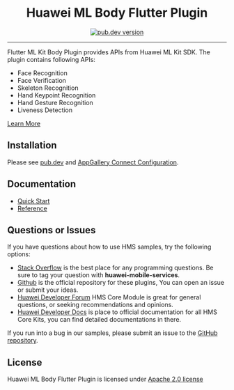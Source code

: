 <p align="center">
  <h1 align="center">Huawei ML Body Flutter Plugin</h1>
</p>


<p align="center">
  <a href="https://pub.dev/packages/huawei_ml_body"><img src="https://img.shields.io/pub/v/huawei_ml_body?style=for-the-badge" alt="pub.dev version"></a>
</p>

----

Flutter ML Kit Body Plugin provides APIs from Huawei ML Kit SDK. The plugin contains following APIs:

- Face Recognition
- Face Verification
- Skeleton Recognition
- Hand Keypoint Recognition
- Hand Gesture Recognition
- Liveness Detection

[Learn More](https://developer.huawei.com/consumer/en/doc/development/HMS-Plugin-Guides/introduction-0000001051432503?ha_source=hms1)

## Installation

Please see [pub.dev](https://pub.dev/packages/huawei_ml_body/install) and [AppGallery Connect Configuration](https://developer.huawei.com/consumer/en/doc/development/HMS-Plugin-Guides/config-agc-0000001164929484?ha_source=hms1).

## Documentation

- [Quick Start](https://developer.huawei.com/consumer/en/doc/development/HMS-Plugin-Guides/body-related-services-0000001074129424?ha_source=hms1)
- [Reference](https://developer.huawei.com/consumer/en/doc/development/HMS-Plugin-References/overview-0000001052975193?ha_source=hms1)

## Questions or Issues

If you have questions about how to use HMS samples, try the following options:
- [Stack Overflow](https://stackoverflow.com/questions/tagged/huawei-mobile-services) is the best place for any programming questions. Be sure to tag your question with
**huawei-mobile-services**.
- [Github](https://github.com/HMS-Core/hms-flutter-plugin) is the official repository for these plugins, You can open an issue or submit your ideas.
- [Huawei Developer Forum](https://forums.developer.huawei.com/forumPortal/en/home?fid=0101187876626530001) HMS Core Module is great for general questions, or seeking recommendations and opinions.
- [Huawei Developer Docs](https://developer.huawei.com/consumer/en/doc/overview/HMS-Core-Plugin?ha_source=hms1) is place to official documentation for all HMS Core Kits, you can find detailed documentations in there.

If you run into a bug in our samples, please submit an issue to the [GitHub repository](https://github.com/HMS-Core/hms-flutter-plugin).

## License

Huawei ML Body Flutter Plugin is licensed under [Apache 2.0 license](LICENSE) 
